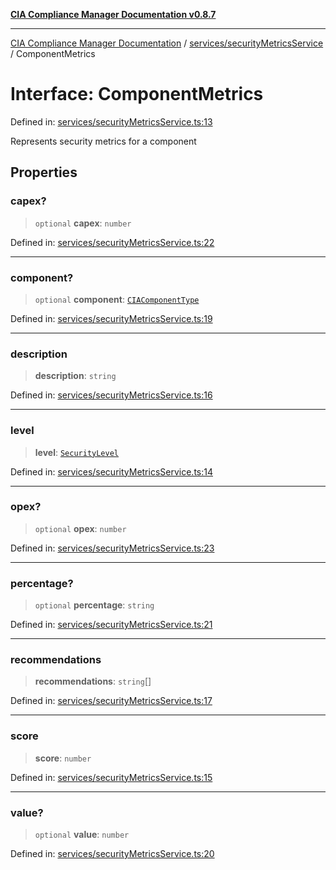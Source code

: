 [**CIA Compliance Manager Documentation v0.8.7**](../../../README.md)

***

[CIA Compliance Manager Documentation](../../../modules.md) / [services/securityMetricsService](../README.md) / ComponentMetrics

# Interface: ComponentMetrics

Defined in: [services/securityMetricsService.ts:13](https://github.com/Hack23/cia-compliance-manager/blob/c1b03266cad85c2f58531e3fd0aea147fa649ae0/src/services/securityMetricsService.ts#L13)

Represents security metrics for a component

## Properties

### capex?

> `optional` **capex**: `number`

Defined in: [services/securityMetricsService.ts:22](https://github.com/Hack23/cia-compliance-manager/blob/c1b03266cad85c2f58531e3fd0aea147fa649ae0/src/services/securityMetricsService.ts#L22)

***

### component?

> `optional` **component**: [`CIAComponentType`](../../../types/type-aliases/CIAComponentType.md)

Defined in: [services/securityMetricsService.ts:19](https://github.com/Hack23/cia-compliance-manager/blob/c1b03266cad85c2f58531e3fd0aea147fa649ae0/src/services/securityMetricsService.ts#L19)

***

### description

> **description**: `string`

Defined in: [services/securityMetricsService.ts:16](https://github.com/Hack23/cia-compliance-manager/blob/c1b03266cad85c2f58531e3fd0aea147fa649ae0/src/services/securityMetricsService.ts#L16)

***

### level

> **level**: [`SecurityLevel`](../../../index/type-aliases/SecurityLevel.md)

Defined in: [services/securityMetricsService.ts:14](https://github.com/Hack23/cia-compliance-manager/blob/c1b03266cad85c2f58531e3fd0aea147fa649ae0/src/services/securityMetricsService.ts#L14)

***

### opex?

> `optional` **opex**: `number`

Defined in: [services/securityMetricsService.ts:23](https://github.com/Hack23/cia-compliance-manager/blob/c1b03266cad85c2f58531e3fd0aea147fa649ae0/src/services/securityMetricsService.ts#L23)

***

### percentage?

> `optional` **percentage**: `string`

Defined in: [services/securityMetricsService.ts:21](https://github.com/Hack23/cia-compliance-manager/blob/c1b03266cad85c2f58531e3fd0aea147fa649ae0/src/services/securityMetricsService.ts#L21)

***

### recommendations

> **recommendations**: `string`[]

Defined in: [services/securityMetricsService.ts:17](https://github.com/Hack23/cia-compliance-manager/blob/c1b03266cad85c2f58531e3fd0aea147fa649ae0/src/services/securityMetricsService.ts#L17)

***

### score

> **score**: `number`

Defined in: [services/securityMetricsService.ts:15](https://github.com/Hack23/cia-compliance-manager/blob/c1b03266cad85c2f58531e3fd0aea147fa649ae0/src/services/securityMetricsService.ts#L15)

***

### value?

> `optional` **value**: `number`

Defined in: [services/securityMetricsService.ts:20](https://github.com/Hack23/cia-compliance-manager/blob/c1b03266cad85c2f58531e3fd0aea147fa649ae0/src/services/securityMetricsService.ts#L20)
